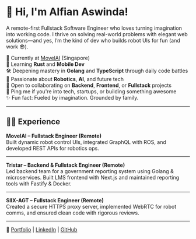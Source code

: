 # 👋 Hi, I'm Alfian Aswinda!

A remote-first Fullstack Software Engineer who loves turning imagination into working code. I thrive on solving real-world problems with elegant web solutions—and yes, I’m the kind of dev who builds robot UIs for fun (and work 😎).

🚀 Currently at [MovelAI](https://movel.ai/) (Singapore)  
🧠 Learning **Rust** and **Mobile Dev**  
🛠️ Deepening mastery in **Golang** and **TypeScript** through daily code battles  
🤖 Passionate about **Robotics**, **AI**, and future tech  
🤝 Open to collaborating on **Backend**, **Frontend**, or **Fullstack** projects  
💬 Ping me if you're into tech, startups, or building something awesome  
✨ Fun fact: Fueled by imagination. Grounded by family.

---

## 🧑‍💻 Experience

**MovelAI – Fullstack Engineer (Remote)**  
Built dynamic robot control UIs, integrated GraphQL with ROS, and developed REST APIs for robotics ops.

---

**Tristar – Backend & Fullstack Engineer (Remote)**  
Led backend team for a government reporting system using Golang & microservices. Built LMS frontend with Next.js and maintained reporting tools with Fastify & Docker.

---

**SIIX-AGT – Fullstack Engineer (Remote)**  
Created a secure HTTPS proxy server, implemented WebRTC for robot comms, and ensured clean code with rigorous reviews.

---

🔗 [Portfolio](https://www.alfianahar.com/bio) | [LinkedIn](https://linkedin.com/in/alfianahar) | [GitHub](https://github.com/alfianahar)
